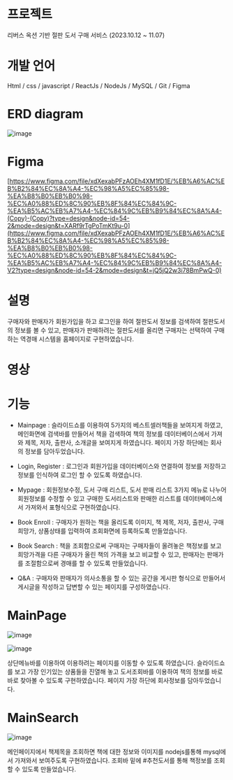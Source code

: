 # 프로젝트
리버스 옥션 기반 절판 도서 구매 서비스   (2023.10.12 ~ 11.07)

# 개발 언어
Html / css / javascript / ReactJs / NodeJs / MySQL / Git / Figma

# ERD diagram
![image](https://github.com/gangheeLee/bookproject/assets/121603208/c6ff6429-dc18-4112-b624-f4b9160237be)


# Figma
[https://www.figma.com/file/xdXexabPFzAOEh4XM1fD1E/%EB%A6%AC%EB%B2%84%EC%8A%A4-%EC%98%A5%EC%85%98-%EA%B8%B0%EB%B0%98-%EC%A0%88%ED%8C%90%EB%8F%84%EC%84%9C-%EA%B5%AC%EB%A7%A4-%EC%84%9C%EB%B9%84%EC%8A%A4-(Copy)-(Copy)?type=design&node-id=54-2&mode=design&t=XARf9rTgPoTmKt9u-0](https://www.figma.com/file/xdXexabPFzAOEh4XM1fD1E/%EB%A6%AC%EB%B2%84%EC%8A%A4-%EC%98%A5%EC%85%98-%EA%B8%B0%EB%B0%98-%EC%A0%88%ED%8C%90%EB%8F%84%EC%84%9C-%EA%B5%AC%EB%A7%A4-%EC%84%9C%EB%B9%84%EC%8A%A4-V2?type=design&node-id=54-2&mode=design&t=jQ5jQ2w3i78BmPwQ-0)

# 설명
구매자와 판매자가 회원가입을 하고 로그인을 하여 절판도서 정보를 검색하여 절판도서의 정보를 볼 수 있고, 판매자가 판매하려는 절판도서를 올리면 구매자는 선택하여 구매하는 역경매 시스템을 홈페이지로 구현하였습니다.

# 영상

# 기능
- Mainpage : 슬라이드쇼를 이용하여 5가지의 베스트셀러책들을 보여지게 하였고, 메인화면에 검색바를 만들어서 책을 검색하여 책의 정보를 데이터베이스에서 가져와 제목, 저자, 출판사, 소개글을 보여지게 하였습니다. 페이지 가장 하단에는 회사의 정보를 담아두었습니다.

- Login, Register : 로그인과 회원가입을 데이터베이스와 연결하여 정보를 저장하고 정보를 인식하여 로그인 할 수 있도록 하였습니다.

- Mypage : 회원정보수정, 도서 구매 리스트, 도서 판매 리스트 3가지 메뉴로 나누어 회원정보를 수정할 수 있고 구매한 도서리스트와 판매한 리스트를 데이터베이스에서 가져와서 표형식으로 구현하였습니다.

- Book Enroll : 구매자가 원하는 책을 올리도록 이미지, 책 제목, 저자, 출판사, 구매희망가, 상품상태를 입력하여 조회화면에 등록하도록 만들었습니다.

- Book Search : 책을 조회함으로써 구매자는 구매자들이 올려놓은 책정보를 보고 희망가격을 다른 구매자가 올린 책의 가격을 보고 비교할 수 있고, 판매자는 판매가를 조절함으로써 경매를 할 수 있도록 만들었습니다. 

- Q&A : 구매자와 판매자가 의사소통을 할 수 있는 공간을 게시판 형식으로 만들어서 게시글을 작성하고 답변할 수 있는 페이지를 구성하였습니다.


# MainPage
![image](https://github.com/gangheeLee/bookproject/assets/121603208/585c9e88-9ede-4b42-964f-c50d7aa1390c)

![image](https://github.com/gangheeLee/bookproject/assets/121603208/f98a9fb1-0006-4315-927c-0783947bf121)

상단메뉴바를 이용하여 이용하려는 페이지를 이동할 수 있도록 하였습니다. 슬라이드쇼를 보고 가장 인기있는 상품들을 
진열해 놓고 도서조회바를 이용하여 책의 정보를 바로바로 찾아볼 수 있도록 구현하였습니다.
페이지 가장 하단에 회사정보를 담아두었습니다.

# MainSearch
![image](https://github.com/gangheeLee/bookproject/assets/121603208/2564a9ac-52aa-47fd-8fae-306cc7439b83)

메인페이지에서 책제목을 조회하면 책에 대한 정보와 이미지를 nodejs를통해 mysql에서 가져와서 보여주도록 구현하였습니다.
조회바 밑에 #추천도서를 통해 책정보를 조회할 수 있도록 만들었습니다.
